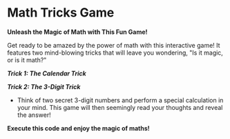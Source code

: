 # Math Tricks Game

**Unleash the Magic of Math with This Fun Game!**

Get ready to be amazed by the power of math with this interactive game! It features two mind-blowing tricks that will leave you wondering, "Is it magic, or is it math?"

**_Trick 1: The Calendar Trick_**

**_Trick 2: The 3-Digit Trick_**

- Think of two secret 3-digit numbers and perform a special calculation in your mind. This game will then seemingly read your thoughts and reveal the answer!


**Execute this code and enjoy the magic of maths!**
